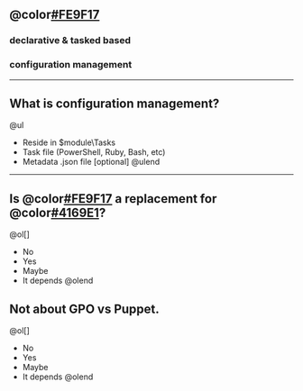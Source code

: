 ## @color[#FE9F17](Puppet)
### declarative & tasked based
### configuration management

---

## What is configuration management?

@ul[](false)
- Reside in $module\Tasks
- Task file (PowerShell, Ruby, Bash, etc)
- Metadata .json file [optional]
@ulend

---

## Is @color[#FE9F17](Puppet) a replacement for @color[#4169E1](GPO)?

@ol[]
- No
- Yes
- Maybe
- It depends
@olend

## Not about GPO vs Puppet.

@ol[]
- No
- Yes
- Maybe
- It depends
@olend